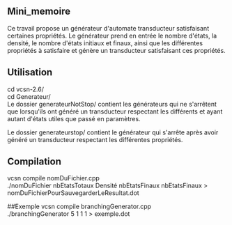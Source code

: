## Mini_memoire
Ce travail propose un générateur d'automate transducteur satisfaisant certaines propriétés. Le générateur 
prend en entrée le nombre d'états, la densité, le nombre d'états initiaux et finaux, ainsi que les différentes propriétés à 
satisfaire et génère un transducteur satisfaisant ces propriétés.

## Utilisation 
cd vcsn-2.6/ <br />
cd Generateur/<br />
Le dossier generateurNotStop/ contient les générateurs qui ne s'arrêtent 
que lorsqu'ils ont généré un transducteur respectant les différents et ayant
autant d'états utiles que passé en paramètres.

Le dossier generateurstop/ contient le générateur qui s'arrête après avoir 
généré un transducteur respectant les différentes propriétés.

## Compilation
vcsn compile nomDuFichier.cpp <br />
./nomDuFichier nbEtatsTotaux Densité nbEtatsFinaux nbEtatsFinaux > nomDuFichierPourSauvegarderLeResultat.dot <br />

##Exemple 
vcsn compile branchingGenerator.cpp  <br />
./branchingGenerator 5 1 1 1 > exemple.dot  <br />
